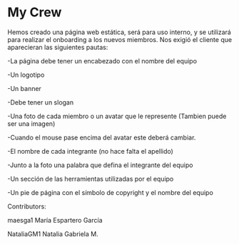 # My Crew
Hemos creado una página web estática, será para uso interno, y se utilizará para realizar el onboarding a los nuevos miembros.
Nos exigió el cliente que aparecieran las siguientes pautas:

-La página debe tener un encabezado con el nombre del equipo

-Un logotipo

-Un banner

-Debe tener un slogan

-Una foto de cada miembro o un avatar que le represente (Tambien puede ser una imagen)

-Cuando el mouse pase encima del avatar este deberá cambiar.

-El nombre de cada integrante (no hace falta el apellido)

-Junto a la foto una palabra que defina el integrante del equipo

-Un sección de las herramientas utilizadas por el equipo

-Un pie de página con el símbolo de copyright y el nombre del equipo

Contributors:

maesga1 María Espartero García

NataliaGM1 Natalia Gabriela M.
